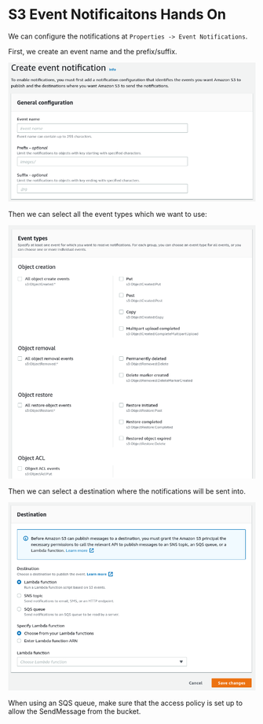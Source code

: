 # S3 Event Notificaitons Hands On

We can configure the notifications at `Properties -> Event Notifications`.

First, we create an event name and the prefix/suffix.

![](img/2022-02-17-08-00-02.png)

Then we can select all the event types which we want to use:

![](img/2022-02-17-08-00-32.png)

Then we can select a destination where the notifications will be sent into.

![](img/2022-02-17-08-00-59.png)

When using an SQS queue, make sure that the access policy is set up to allow the SendMessage from the bucket.